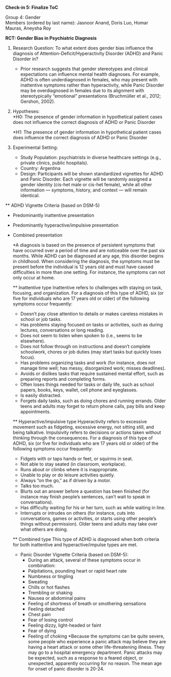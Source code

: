 **Check-in 5: Finalize ToC**

Group 4: Gender  
Members (ordered by last name): Jasnoor Anand, Doris Luo, Homar Mauras, Aneysha Roy

**RCT: Gender Bias in Psychiatric Diagnosis**

1. Research Question: To what extent does gender bias influence the diagnosis of Attention-Deficit/Hyperactivity Disorder (ADHD) and Panic Disorder in?
   * Prior research suggests that gender stereotypes and clinical expectations can influence mental health diagnoses. For example, ADHD is often underdiagnosed in 
     females, who may present with inattentive symptoms rather than hyperactivity, while Panic Disorder may be overdiagnosed in females due to its alignment with 
     stereotypically “emotional” presentations (Bruchmüller et al., 2012; Gershon, 2002).

2. Hypotheses:   
    *H0: The presence of gender information in hypothetical patient cases does not influence the correct diagnosis of ADHD or Panic Disorder
   
    *H1: The presence of gender information in hypothetical patient cases does influence the correct diagnosis of ADHD or Panic Disorder

4. Experimental Setting:  
    * Study Population: psychiatrists in diverse healthcare settings (e.g., private clinics, public hospitals).  
    * Country: Argentina
    * Design: Participants will be shown standardized vignettes for ADHD and Panic Disorder. Each vignette will be randomly assigned a gender identity (cis-het male 
      or cis-het female), while all other information — symptoms, history, and context — will remain identical.

** ADHD Vignette Criteria (based on DSM-5)
- Predominantly inattentive presentation
- Predominantly hyperactive/impulsive presentation
- Combined presentation
   
   *A diagnosis is based on the presence of persistent symptoms that have occurred over a period of time and are noticeable over the past six months. While ADHD can 
    be diagnosed at any age, this disorder begins in childhood. When considering the diagnosis, the symptoms must be present before the individual is 12 years old 
    and must have caused difficulties in more than one setting. For instance, the symptoms can not only occur at home.

   ** Inattentive type
    Inattentive refers to challenges with staying on task, focusing, and organization. For a diagnosis of this type of ADHD, six (or five for individuals who are 17 
    years old or older) of the following symptoms occur frequently:
    - Doesn’t pay close attention to details or makes careless mistakes in school or job tasks.
    - Has problems staying focused on tasks or activities, such as during lectures, conversations or long reading.
    - Does not seem to listen when spoken to (i.e., seems to be elsewhere).
    - Does not follow through on instructions and doesn’t complete schoolwork, chores or job duties (may start tasks but quickly loses focus).
    - Has problems organizing tasks and work (for instance, does not manage time well; has messy, disorganized work; misses deadlines).
    - Avoids or dislikes tasks that require sustained mental effort, such as preparing reports and completing forms.
    - Often loses things needed for tasks or daily life, such as school papers, books, keys, wallet, cell phone and eyeglasses.
    - Is easily distracted.
    - Forgets daily tasks, such as doing chores and running errands. Older teens and adults may forget to return phone calls, pay bills and keep appointments.
   
   ** Hyperactive/impulsive type
    Hyperactivity refers to excessive movement such as fidgeting, excessive energy, not sitting still, and being talkative. Impulsivity refers to decisions or 
    actions taken without thinking through the consequences. For a diagnosis of this type of ADHD, six (or five for individuals who are 17 years old or older) of the 
    following symptoms occur frequently:
    - Fidgets with or taps hands or feet, or squirms in seat.
    - Not able to stay seated (in classroom, workplace).
    - Runs about or climbs where it is inappropriate.
    - Unable to play or do leisure activities quietly.
    - Always “on the go,” as if driven by a motor.
    - Talks too much.
    - Blurts out an answer before a question has been finished (for instance may finish people’s sentences, can’t wait to speak in conversations).
    - Has difficulty waiting for his or her turn, such as while waiting in line.
    - Interrupts or intrudes on others (for instance, cuts into conversations, games or activities, or starts using other people’s things without permission). Older 
      teens and adults may take over what others are doing.

  ** Combined type
     This type of ADHD is diagnosed when both criteria for both inattentive and hyperactive/impulse types are met.

     
   * Panic Disorder Vignette Criteria (based on DSM-5):
      - During an attack, several of these symptoms occur in combination:
      - Palpitations, pounding heart or rapid heart rate
      - Numbness or tingling
      - Sweating
      - Chills or hot flashes
      - Trembling or shaking
      - Nausea or abdominal pains
      - Feeling of shortness of breath or smothering sensations
      - Feeling detached
      - Chest pain
      - Fear of losing control
      - Feeling dizzy, light-headed or faint
      - Fear of dying
      - Feeling of choking
*Because the symptoms can be quite severe, some people who experience a panic attack may believe they are having a heart attack or some other life-threatening illness. They may go to a hospital emergency department. Panic attacks may be expected, such as a response to a feared object, or unexpected, apparently occurring for no reason. The mean age for onset of panic disorder is 20-24.





